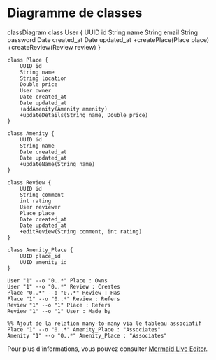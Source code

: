 # Diagramme de classes

classDiagram
    class User {
        UUID id
        String name
        String email
        String password
        Date created_at
        Date updated_at
        +createPlace(Place place)
        +createReview(Review review)
    }

    class Place {
        UUID id
        String name
        String location
        Double price
        User owner
        Date created_at
        Date updated_at
        +addAmenity(Amenity amenity)
        +updateDetails(String name, Double price)
    }

    class Amenity {
        UUID id
        String name
        Date created_at
        Date updated_at
        +updateName(String name)
    }

    class Review {
        UUID id
        String comment
        int rating
        User reviewer
        Place place
        Date created_at
        Date updated_at
        +editReview(String comment, int rating)
    }

    class Amenity_Place {
        UUID place_id
        UUID amenity_id
    }

    User "1" --o "0..*" Place : Owns
    User "1" --o "0..*" Review : Creates
    Place "0..*" --o "0..*" Review : Has
    Place "1" --o "0..*" Review : Refers
    Review "1" --o "1" Place : Refers
    Review "1" --o "1" User : Made by

    %% Ajout de la relation many-to-many via le tableau associatif
    Place "1" --o "0..*" Amenity_Place : "Associates"
    Amenity "1" --o "0..*" Amenity_Place : "Associates"

Pour plus d'informations, vous pouvez consulter [Mermaid Live Editor](https://www.mermaidchart.com/play?utm_source=mermaid_live_editor&utm_medium=banner_ad&utm_campaign=visual_editor#pako:eNqtVE1vwjAM_StWpUndRtG49obGYTvsQ0zcKiHTBpSpTVCaghDiv89N2ioR5UOMHupiPzv2ew77IJUZC-IgzbEsJxxXCotEJQLoMT6YlUzBvvXVz2z2PgGeua4frbhYgcCC9bhZgTzv8a-p_lYqr9IENYNUMTLZHPVRqFpnPaFnm_GdY8pC84Z1_X7sAU3ZhrNtaA0oYzrcof7wCbDl_sdALlPUXApvHFktcupT8dRLMYTLrWDqDrxglo0LJrjehY0FtNanxqZPmCalytAZZuD1eY6ntv6NTN04oHV_UjG363N9NsJf2WYqC5rLO5MLDYrkFKsj2ew2-co563iHeVnGdbPBfocDp68rZJqfWmvT6NznwgSavXFCXnUzfxKMkgCiSNLXy3D4RD_sOTF8bUV5CdtIE8Or4aXD2xodrD_nDY_wpw-YsiVTHb5xuwkjp_WrwGamGD4wY7DYucw8PMD4V1YaKJIj7Uhu_gugQLGLtIxqCxuOQLdMI901rICUkikn3PLiTL6gMQXGTTIRGLTp7e28qUBw-ANs2eHu).
